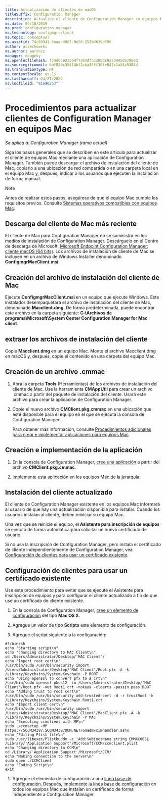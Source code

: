 ```yaml
---
title: Actualización de clientes de macOS
titleSuffix: Configuration Manager
description: Actualice el cliente de Configuration Manager en equipos Mac.
ms.date: 09/10/2019
ms.prod: configuration-manager
ms.technology: configmgr-client
ms.topic: conceptual
ms.assetid: 74c60941-5eae-4905-9e58-252bdb39df96
author: aczechowski
ms.author: aaroncz
manager: dougeby
ms.openlocfilehash: f34d0c9233b4f7384dfc2280dc92334450a785ed
ms.sourcegitcommit: bbf820c35414bf2cba356f30fe047c1a34c5384d
ms.translationtype: HT
ms.contentlocale: es-ES
ms.lasthandoff: 04/21/2020
ms.locfileid: "81696263"
---
```

# <a name="how-to-upgrade-clients-on-mac-computers-in-configuration-manager"></a>Procedimientos para actualizar clientes de Configuration Manager en equipos Mac

*Se aplica a: Configuration Manager (rama actual)*

Siga los pasos generales que se describen en este artículo para actualizar el cliente de equipos Mac mediante una aplicación de Configuration Manager. También puede descargar el archivo de instalación del cliente de Mac, copiarlo a una ubicación de red compartida o en una carpeta local en el equipo Mac y, después, indicar a los usuarios que ejecuten la instalación de forma manual.  

> [!NOTE]  
> Antes de realizar estos pasos, asegúrese de que el equipo Mac cumple los requisitos previos. Consulte [Sistemas operativos compatibles con equipos Mac](../../../plan-design/configs/supported-operating-systems-for-clients-and-devices.md#mac-computers).  

## <a name="download-the-latest-mac-client"></a>Descarga del cliente de Mac más reciente

El cliente de Mac para Configuration Manager no se suministra en los medios de instalación de Configuration Manager. Descárguelo en el Centro de descarga de Microsoft, [Microsoft Endpoint Configuration Manager: cliente macOS (64 bits)](https://www.microsoft.com/download/details.aspx?id=100850). Los archivos de instalación de cliente de Mac se incluyen en un archivo de Windows Installer denominado **ConfigmgrMacClient.msi**.  

## <a name="create-the-mac-client-installation-file"></a>Creación del archivo de instalación del cliente de Mac

Ejecute **ConfigmgrMacClient.msi** en un equipo que ejecute Windows. Este instalador desempaquetará el archivo de instalación del cliente de Mac, denominado **Macclient.dmg**. De forma predeterminada, puede encontrar este archivo en la carpeta siguiente: **C:\Archivos de programa\Microsoft\System Center Configuration Manager for Mac client**.  

## <a name="extract-the-client-installation-files"></a>extraer los archivos de instalación del cliente

Copie **Macclient.dmg** en un equipo Mac. Monte el archivo Macclient.dmg en macOS y, después, copie el contenido en una carpeta del equipo Mac.  

## <a name="create-a-cmmac-file"></a>Creación de un archivo .cmmac

1. Abra la carpeta **Tools** (Herramientas) de los archivos de instalación del cliente de Mac. Use la herramienta **CMAppUtil** para crear un archivo .cmmac a partir del paquete de instalación del cliente. Usará este archivo para crear la aplicación de Configuration Manager.  

2. Copie el nuevo archivo **CMClient.pkg.cmmac** en una ubicación que esté disponible para el equipo en el que se ejecuta la consola de Configuration Manager.  

    Para obtener más información, consulte [Procedimientos adicionales para crear e implementar aplicaciones para equipos Mac](../../../../apps/get-started/creating-mac-computer-applications.md#supplemental-procedures-to-create-and-deploy-applications-for-mac-computers).  

## <a name="create-and-deploy-the-app"></a>Creación e implementación de la aplicación

1. En la consola de Configuration Manager, [cree una aplicación](../../../../apps/get-started/creating-mac-computer-applications.md) a partir del archivo **CMClient.pkg.cmmac**.  

2. [Implemente esta aplicación](../../../../apps/deploy-use/deploy-applications.md) en los equipos Mac de la jerarquía.  

## <a name="install-the-updated-client"></a>Instalación del cliente actualizado

El cliente de Configuration Manager existente en los equipos Mac informará al usuario de que hay una actualización disponible para instalar. Cuando los usuarios instalan al cliente, deben reiniciar su equipo Mac.  

Una vez que se reinicie el equipo, el **Asistente para inscripción de equipos** se ejecuta de forma automática para solicitar un nuevo certificado de usuario.

Si no usa la inscripción de Configuration Manager, pero instala el certificado de cliente independientemente de Configuration Manager, vea [Configuración de clientes para usar un certificado existente](#BKMK_UpgradingClient_MachineEnrollment).  

## <a name="configure-clients-to-use-an-existing-certificate"></a><a name="BKMK_UpgradingClient_MachineEnrollment"></a> Configuración de clientes para usar un certificado existente

Use este procedimiento para evitar que se ejecute el Asistente para inscripción de equipos y para configurar el cliente actualizado a fin de que use un certificado de cliente existente.  

1. En la consola de Configuration Manager, [cree un elemento de configuración](../../../../compliance/deploy-use/create-configuration-items-for-mac-os-x-devices-managed-with-the-client.md) del tipo **Mac OS X**.  

1. Agregue un valor de tipo **Script**a este elemento de configuración.  

1. Agregue el script siguiente a la configuración:  

  ``` Shell
  #!/bin/sh  
  echo "Starting script\n"  
  echo "Changing directory to MAC Client\n"  
  cd /Users/Administrator/Desktop/'MAC Client'/  
  echo "Import root cert\n"  
  /usr/bin/sudo /usr/bin/security import /Users/Administrator/Desktop/'MAC Client'/Root.pfx -A -k /Library/Keychains/System.Keychain -P ROOT  
  echo "Using openssl to convert pfx to a crt\n"  
  /usr/bin/sudo openssl pkcs12 -in /Users/Administrator/Desktop/'MAC Client'/Root.pfx -out Root1.crt -nokeys -clcerts -passin pass:ROOT  
  echo "Adding trust to root cert\n"  
  /usr/bin/sudo /usr/bin/security add-trusted-cert -d -r trustRoot -k /Library/Keychains/System.Keychain Root1.crt  
  echo "Import client cert\n"  
  /usr/bin/sudo /usr/bin/security import /Users/Administrator/Desktop/'MAC Client'/MacClient.pfx -A -k /Library/Keychains/System.Keychain -P MAC  
  echo "Executing ccmclient with MP\n"  
  sudo ./ccmsetup -MP https://SCCM34387.SCCM34387DOM.NET/omadm/cimhandler.ashx  
  echo "Editing Plist file\n"  
  sudo /usr/libexec/Plistbuddy -c 'Add:SubjectName string CMMAC003L' /Library/'Application Support'/Microsoft/CCM/ccmclient.plist  
  echo "Changing directory to CCM\n"  
  cd /Library/'Application Support'/Microsoft/CCM/  
  echo "Making connection to the server\n"  
  sudo open ./CCMClient  
  echo "Ending Script\n"  
  exit  
  ```  

1. Agregue el elemento de configuración a una [línea base de configuración](../../../../compliance/deploy-use/create-configuration-baselines.md). Después, [implemente la línea base de configuración](../../../../compliance/deploy-use/deploy-configuration-baselines.md) en todos los equipos Mac que instalan un certificado de forma independiente a Configuration Manager.  
